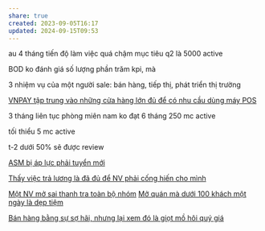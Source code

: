 ```yaml
---
share: true
created: 2023-09-05T16:17
updated: 2024-09-15T09:53
---
```

au 4 tháng tiến độ làm việc quá chậm
mục tiêu q2 là 5000 active

BOD ko đánh giá số lượng phần trăm kpi, mà 

3 nhiệm vụ của một người sale: bán hàng, tiếp thị, phát triển thị trường

[VNPAY tập trung vào những cửa hàng lớn đủ để có nhu cầu dùng máy POS](./VNPAY%20t%E1%BA%ADp%20trung%20v%C3%A0o%20nh%E1%BB%AFng%20c%E1%BB%ADa%20h%C3%A0ng%20l%E1%BB%9Bn%20%C4%91%E1%BB%A7%20%C4%91%E1%BB%83%20c%C3%B3%20nhu%20c%E1%BA%A7u%20d%C3%B9ng%20m%C3%A1y%20POS.md)


3 tháng liên tục phòng miên nam ko đạt
6 tháng 250 mc active

tối thiểu 5 mc active

t-2 dưới 50% sẽ được review 

[ASM bị áp lực phải tuyển mới](ASM%20b%E1%BB%8B%20%C3%A1p%20l%E1%BB%B1c%20ph%E1%BA%A3i%20tuy%E1%BB%83n%20m%E1%BB%9Bi.md)


[Thấy việc trả lương là đã đủ để NV phải cống hiến cho mình](../../../../../%E2%9A%A1Hi%E1%BB%83u%20bi%E1%BA%BFt%20s%C3%A2u/%C4%90%E1%BA%A1o%20%C4%91%E1%BB%A9c,%20ph%C3%A1p%20lu%E1%BA%ADt.%20Ch%E1%BB%A7%20ngh%C4%A9a%20t%C3%A2n%20t%E1%BB%B1%20do/Th%E1%BA%A5y%20vi%E1%BB%87c%20tr%E1%BA%A3%20l%C6%B0%C6%A1ng%20l%C3%A0%20%C4%91%C3%A3%20%C4%91%E1%BB%A7%20%C4%91%E1%BB%83%20NV%20ph%E1%BA%A3i%20c%E1%BB%91ng%20hi%E1%BA%BFn%20cho%20m%C3%ACnh.md)


[Một NV mở sai thanh tra toàn bộ nhóm](M%E1%BB%99t%20NV%20m%E1%BB%9F%20sai%20thanh%20tra%20to%C3%A0n%20b%E1%BB%99%20nh%C3%B3m.md)
[Mở quán mà dưới 100 khách một ngày là dẹp tiệm](../../../../../%E2%9A%A1Hi%E1%BB%83u%20bi%E1%BA%BFt%20s%C3%A2u/Ki%E1%BA%BFm%20ti%E1%BB%81n/M%E1%BB%9F%20ti%E1%BB%87m/M%E1%BB%9F%20qu%C3%A1n%20m%C3%A0%20d%C6%B0%E1%BB%9Bi%20100%20kh%C3%A1ch%20m%E1%BB%99t%20ng%C3%A0y%20l%C3%A0%20d%E1%BA%B9p%20ti%E1%BB%87m.md)


[Bán hàng bằng sự sợ hãi, nhưng lại xem đó là giọt mồ hôi quý giá](../../../../../%E2%9A%A1Hi%E1%BB%83u%20bi%E1%BA%BFt%20s%C3%A2u/%C4%90%E1%BA%A1o%20%C4%91%E1%BB%A9c,%20ph%C3%A1p%20lu%E1%BA%ADt.%20Ch%E1%BB%A7%20ngh%C4%A9a%20t%C3%A2n%20t%E1%BB%B1%20do/C%E1%BA%A3m%20x%C3%BAc/B%C3%A1n%20h%C3%A0ng%20b%E1%BA%B1ng%20s%E1%BB%B1%20s%E1%BB%A3%20h%C3%A3i,%20nh%C6%B0ng%20l%E1%BA%A1i%20xem%20%C4%91%C3%B3%20l%C3%A0%20gi%E1%BB%8Dt%20m%E1%BB%93%20h%C3%B4i%20qu%C3%BD%20gi%C3%A1.md)
